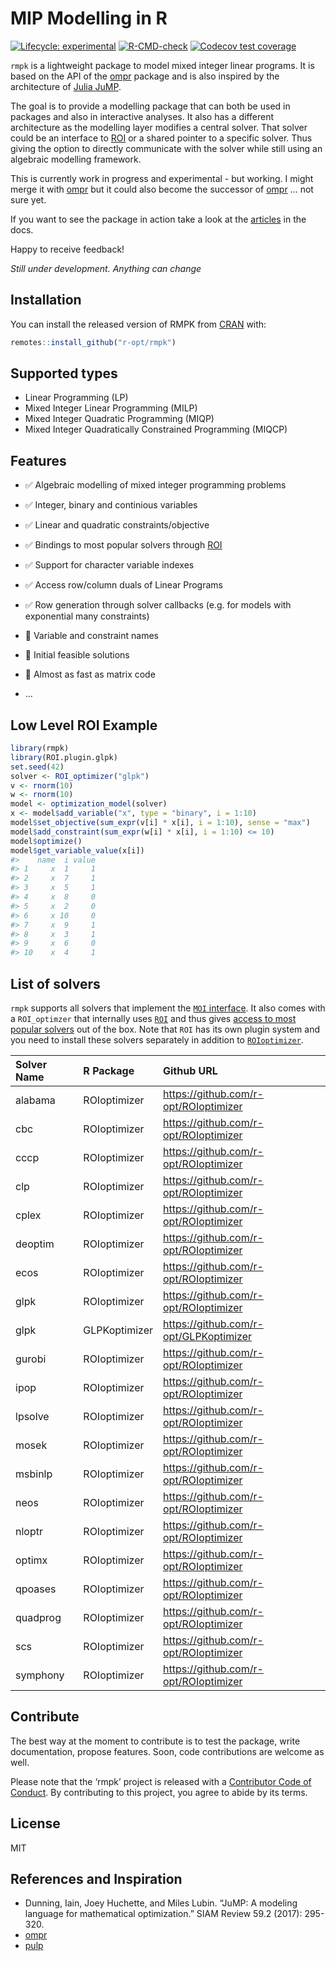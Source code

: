 
<!-- README.md is generated from README.Rmd. Please edit that file -->

# MIP Modelling in R

<!-- badges: start -->

[![Lifecycle:
experimental](https://img.shields.io/badge/lifecycle-experimental-orange.svg)](https://www.tidyverse.org/lifecycle/#experimental)
[![R-CMD-check](https://github.com/r-opt/rmpk/workflows/R-CMD-check/badge.svg)](https://github.com/r-opt/rmpk/actions)
[![Codecov test
coverage](https://codecov.io/gh/r-opt/rmpk/branch/master/graph/badge.svg)](https://app.codecov.io/gh/r-opt/rmpk?branch=master)
<!-- badges: end -->

`rmpk` is a lightweight package to model mixed integer linear programs.
It is based on the API of the
[ompr](https://github.com/dirkschumacher/ompr) package and is also
inspired by the architecture of [Julia
JuMP](https://github.com/JuliaOpt/JuMP.jl).

The goal is to provide a modelling package that can both be used in
packages and also in interactive analyses. It also has a different
architecture as the modelling layer modifies a central solver. That
solver could be an interface to
[ROI](https://CRAN.R-project.org/package=ROI) or a shared pointer to a
specific solver. Thus giving the option to directly communicate with the
solver while still using an algebraic modelling framework.

This is currently work in progress and experimental - but working. I
might merge it with [ompr](https://github.com/dirkschumacher/ompr) but
it could also become the successor of
[ompr](https://github.com/dirkschumacher/ompr) … not sure yet.

If you want to see the package in action take a look at the
[articles](https://r-opt.github.io/rmpk/) in the docs.

Happy to receive feedback!

*Still under development. Anything can change*

## Installation

You can install the released version of RMPK from
[CRAN](https://CRAN.R-project.org) with:

``` r
remotes::install_github("r-opt/rmpk")
```

## Supported types

-   Linear Programming (LP)
-   Mixed Integer Linear Programming (MILP)
-   Mixed Integer Quadratic Programming (MIQP)
-   Mixed Integer Quadratically Constrained Programming (MIQCP)

## Features

-   ✅ Algebraic modelling of mixed integer programming problems

-   ✅ Integer, binary and continious variables

-   ✅ Linear and quadratic constraints/objective

-   ✅ Bindings to most popular solvers through
    [ROI](https://CRAN.R-project.org/package=ROI)

-   ✅ Support for character variable indexes

-   ✅ Access row/column duals of Linear Programs

-   ✅ Row generation through solver callbacks (e.g. for models with
    exponential many constraints)

-   🚧 Variable and constraint names

-   🚧 Initial feasible solutions

-   🚧 Almost as fast as matrix code

-   …

## Low Level ROI Example

``` r
library(rmpk)
library(ROI.plugin.glpk)
set.seed(42)
solver <- ROI_optimizer("glpk")
v <- rnorm(10)
w <- rnorm(10)
model <- optimization_model(solver)
x <- model$add_variable("x", type = "binary", i = 1:10)
model$set_objective(sum_expr(v[i] * x[i], i = 1:10), sense = "max")
model$add_constraint(sum_expr(w[i] * x[i], i = 1:10) <= 10)
model$optimize()
model$get_variable_value(x[i])
#>    name  i value
#> 1     x  1     1
#> 2     x  7     1
#> 3     x  5     1
#> 4     x  8     0
#> 5     x  2     0
#> 6     x 10     0
#> 7     x  9     1
#> 8     x  3     1
#> 9     x  6     0
#> 10    x  4     1
```

## List of solvers

`rmpk` supports all solvers that implement the [`MOI`
interface](https://github.com/r-opt/MOI). It also comes with a
`ROI_optimzer` that internally uses
[`ROI`](https://roi.r-forge.r-project.org/index.html) and thus gives
[access to most popular solvers](https://roi.r-forge.r-project.org) out
of the box. Note that `ROI` has its own plugin system and you need to
install these solvers separately in addition to
[`ROIoptimizer`](https://github.com/r-opt/ROIoptimizer).

| Solver Name | R Package     | Github URL                               |
|:------------|:--------------|:-----------------------------------------|
| alabama     | ROIoptimizer  | <https://github.com/r-opt/ROIoptimizer>  |
| cbc         | ROIoptimizer  | <https://github.com/r-opt/ROIoptimizer>  |
| cccp        | ROIoptimizer  | <https://github.com/r-opt/ROIoptimizer>  |
| clp         | ROIoptimizer  | <https://github.com/r-opt/ROIoptimizer>  |
| cplex       | ROIoptimizer  | <https://github.com/r-opt/ROIoptimizer>  |
| deoptim     | ROIoptimizer  | <https://github.com/r-opt/ROIoptimizer>  |
| ecos        | ROIoptimizer  | <https://github.com/r-opt/ROIoptimizer>  |
| glpk        | ROIoptimizer  | <https://github.com/r-opt/ROIoptimizer>  |
| glpk        | GLPKoptimizer | <https://github.com/r-opt/GLPKoptimizer> |
| gurobi      | ROIoptimizer  | <https://github.com/r-opt/ROIoptimizer>  |
| ipop        | ROIoptimizer  | <https://github.com/r-opt/ROIoptimizer>  |
| lpsolve     | ROIoptimizer  | <https://github.com/r-opt/ROIoptimizer>  |
| mosek       | ROIoptimizer  | <https://github.com/r-opt/ROIoptimizer>  |
| msbinlp     | ROIoptimizer  | <https://github.com/r-opt/ROIoptimizer>  |
| neos        | ROIoptimizer  | <https://github.com/r-opt/ROIoptimizer>  |
| nloptr      | ROIoptimizer  | <https://github.com/r-opt/ROIoptimizer>  |
| optimx      | ROIoptimizer  | <https://github.com/r-opt/ROIoptimizer>  |
| qpoases     | ROIoptimizer  | <https://github.com/r-opt/ROIoptimizer>  |
| quadprog    | ROIoptimizer  | <https://github.com/r-opt/ROIoptimizer>  |
| scs         | ROIoptimizer  | <https://github.com/r-opt/ROIoptimizer>  |
| symphony    | ROIoptimizer  | <https://github.com/r-opt/ROIoptimizer>  |

## Contribute

The best way at the moment to contribute is to test the package, write
documentation, propose features. Soon, code contributions are welcome as
well.

Please note that the ‘rmpk’ project is released with a [Contributor Code
of Conduct](CODE_OF_CONDUCT.md). By contributing to this project, you
agree to abide by its terms.

## License

MIT

## References and Inspiration

-   Dunning, Iain, Joey Huchette, and Miles Lubin. “JuMP: A modeling
    language for mathematical optimization.” SIAM Review 59.2 (2017):
    295-320.
-   [ompr](https://github.com/dirkschumacher/ompr)
-   [pulp](https://github.com/coin-or/pulp)
